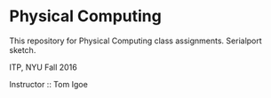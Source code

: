 # Physical Computing

This repository for Physical Computing class assignments.
Serialport sketch.

ITP, NYU Fall 2016

Instructor :: Tom Igoe
